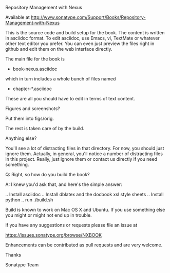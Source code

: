 Repository Management with Nexus

Available at http://www.sonatype.com/Support/Books/Repository-Management-with-Nexus

This is the source code and build setup for the book. The content is
written in asciidoc format.  To edit asciidoc, use Emacs, vi, TextMate
or whatever other text editor you prefer.  You can even just preview
the files right in github and edit them on the web interface directly.

The main file for the book is

* book-nexus.asciidoc

which in turn includes a whole bunch of files named 

* chapter-*.asciidoc

These are all you should have to edit in terms of text content.

Figures and screenshots?  

Put them into figs/orig.

The rest is taken care of by the build.

Anything else? 

You'll see a lot of distracting files in that directory.  For now,
you should just ignore them.  Actually, in general, you'll notice a
number of distracting files in this project.  Really, just ignore
them or contact us directly if you need something.

Q: Right, so how do you build the book?

A: I knew you'd ask that, and here's the simple answer:

.. Install asciidoc
.. Install dblatex and the docbook xsl style sheets
.. Install python
.. run ./build.sh

Build is known to work on Mac OS X and Ubuntu. If you use something
else you might or might not end up in trouble.

If you have any suggestions or requests please file an issue at 

https://issues.sonatype.org/browse/NXBOOK

Enhancements can be contributed as pull requests and are very welcome.

Thanks

Sonatype Team

